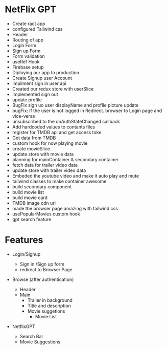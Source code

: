 # NetFlix GPT

- Create ract app
- configured Tailwind css
- Header
- Routing of app
- Login Form
- Sign up Form
- Form validation
- useRef Hook
- Firebase setup
- Diploying our app to production
- Create Signup user Account
- Impliment sign in user api
- Created our redux store with userSlice
- Implemented sign out 
- update profile 
- BugFix sign uo user displayName and profile picture update
- bugFix: if the user is not logged in Redirect. browser to Login page and vice-versa
- unsubscribed to the onAuthStateChanged callback
- Add hardcoded values to contants files
- register for TMDB api and get access toke
- Get data from TMDB 
- custom hook for now playing movie
- create movieSlice
- update store with movie data
- planning for mainContainer & secondary container
- fetch data for trailer video data
- update store with trailer video data
- Embeded the youtube video and make it auto play and mute 
- tailwind classes to make container awesome
- build secondary component
- build movie list
- build movie card
- TMDB image cdn url
- made the browser page amazing with tailwind css
- usePopularMovies custom hook
- gpt search feature





# Features
 - Login/Signup
    - Sign in /Sign up form
    - redirect to Browser Page
 - Browse (after authentication)
    - Header
    - Main
        - Trailer in background
        - Title and description
        - Movie suggetions
            - Movie List
 
 - NetflixGPT
    - Search Bar
    - Movie Suggestions
